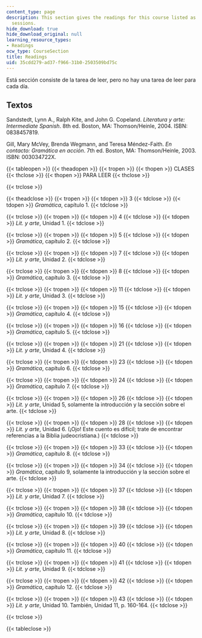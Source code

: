 ```yaml
---
content_type: page
description: This section gives the readings for this course listed as per the lecture
  sessions.
hide_download: true
hide_download_original: null
learning_resource_types:
- Readings
ocw_type: CourseSection
title: Readings
uid: 35cdd279-ad37-f966-31b0-2503509bd75c
---
```


Está sección consiste de la tarea de leer, pero no hay una tarea de leer para cada día.

Textos
------

Sandstedt, Lynn A., Ralph Kite, and John G. Copeland. _Literatura y arte: Intermediate Spanish_. 8th ed. Boston, MA: Thomson/Heinle, 2004. ISBN: 0838457819.

Gill, Mary McVey, Brenda Wegmann, and Teresa Méndez-Faith. _En contacto: Gramática en acción_. 7th ed. Boston, MA: Thomson/Heinle, 2003. ISBN: 003034722X.

{{< tableopen >}}
{{< theadopen >}}
{{< tropen >}}
{{< thopen >}}
CLASES
{{< thclose >}}
{{< thopen >}}
PARA LEER
{{< thclose >}}

{{< trclose >}}

{{< theadclose >}}
{{< tropen >}}
{{< tdopen >}}
3
{{< tdclose >}}
{{< tdopen >}}
_Gramática_, capítulo 1.
{{< tdclose >}}

{{< trclose >}}
{{< tropen >}}
{{< tdopen >}}
4
{{< tdclose >}}
{{< tdopen >}}
_Lit. y arte_, Unidad 1.
{{< tdclose >}}

{{< trclose >}}
{{< tropen >}}
{{< tdopen >}}
5
{{< tdclose >}}
{{< tdopen >}}
_Gramática_, capítulo 2.
{{< tdclose >}}

{{< trclose >}}
{{< tropen >}}
{{< tdopen >}}
7
{{< tdclose >}}
{{< tdopen >}}
_Lit. y arte_, Unidad 2.
{{< tdclose >}}

{{< trclose >}}
{{< tropen >}}
{{< tdopen >}}
8
{{< tdclose >}}
{{< tdopen >}}
_Gramática_, capítulo 3.
{{< tdclose >}}

{{< trclose >}}
{{< tropen >}}
{{< tdopen >}}
11
{{< tdclose >}}
{{< tdopen >}}
_Lit. y arte_, Unidad 3.
{{< tdclose >}}

{{< trclose >}}
{{< tropen >}}
{{< tdopen >}}
15
{{< tdclose >}}
{{< tdopen >}}
_Gramática_, capítulo 4.
{{< tdclose >}}

{{< trclose >}}
{{< tropen >}}
{{< tdopen >}}
16
{{< tdclose >}}
{{< tdopen >}}
_Gramática_, capítulo 5.
{{< tdclose >}}

{{< trclose >}}
{{< tropen >}}
{{< tdopen >}}
21
{{< tdclose >}}
{{< tdopen >}}
_Lit. y arte_, Unidad 4.
{{< tdclose >}}

{{< trclose >}}
{{< tropen >}}
{{< tdopen >}}
23
{{< tdclose >}}
{{< tdopen >}}
_Gramática_, capítulo 6.
{{< tdclose >}}

{{< trclose >}}
{{< tropen >}}
{{< tdopen >}}
24
{{< tdclose >}}
{{< tdopen >}}
_Gramática_, capítulo 7.
{{< tdclose >}}

{{< trclose >}}
{{< tropen >}}
{{< tdopen >}}
26
{{< tdclose >}}
{{< tdopen >}}
_Lit. y arte_, Unidad 5, solamente la introducción y la sección sobre el arte.
{{< tdclose >}}

{{< trclose >}}
{{< tropen >}}
{{< tdopen >}}
28
{{< tdclose >}}
{{< tdopen >}}
_Lit. y arte_, Unidad 6. (¡Ojo! Este cuento es difícil; trate de encontrar referencias a la Biblia judeocristiana.)
{{< tdclose >}}

{{< trclose >}}
{{< tropen >}}
{{< tdopen >}}
33
{{< tdclose >}}
{{< tdopen >}}
_Gramática_, capítulo 8.
{{< tdclose >}}

{{< trclose >}}
{{< tropen >}}
{{< tdopen >}}
34
{{< tdclose >}}
{{< tdopen >}}
_Gramática_, capítulo 9, solamente la introducción y la sección sobre el arte.
{{< tdclose >}}

{{< trclose >}}
{{< tropen >}}
{{< tdopen >}}
37
{{< tdclose >}}
{{< tdopen >}}
_Lit. y arte_, Unidad 7.
{{< tdclose >}}

{{< trclose >}}
{{< tropen >}}
{{< tdopen >}}
38
{{< tdclose >}}
{{< tdopen >}}
_Gramática_, capítulo 10.
{{< tdclose >}}

{{< trclose >}}
{{< tropen >}}
{{< tdopen >}}
39
{{< tdclose >}}
{{< tdopen >}}
_Lit. y arte_, Unidad 8.
{{< tdclose >}}

{{< trclose >}}
{{< tropen >}}
{{< tdopen >}}
40
{{< tdclose >}}
{{< tdopen >}}
_Gramática_, capítulo 11.
{{< tdclose >}}

{{< trclose >}}
{{< tropen >}}
{{< tdopen >}}
41
{{< tdclose >}}
{{< tdopen >}}
_Lit. y arte_, Unidad 9.
{{< tdclose >}}

{{< trclose >}}
{{< tropen >}}
{{< tdopen >}}
42
{{< tdclose >}}
{{< tdopen >}}
_Gramática_, capítulo 12.
{{< tdclose >}}

{{< trclose >}}
{{< tropen >}}
{{< tdopen >}}
43
{{< tdclose >}}
{{< tdopen >}}
_Lit. y arte_, Unidad 10. También, Unidad 11, p. 160-164.
{{< tdclose >}}

{{< trclose >}}

{{< tableclose >}}